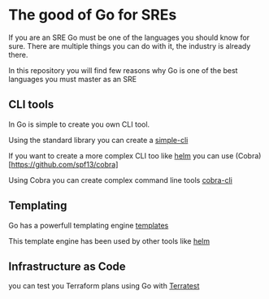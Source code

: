# The good of Go for SREs

If you are an SRE Go must be one of the languages you should know for sure.
There are multiple things you can do with it, the industry is already there.

In this repository you will find few reasons why Go is one of the best languages you must master as an SRE

## CLI tools

In Go is simple to create you own CLI tool. 

Using the standard library you can create a [simple-cli](./simple-cli/main.go) 

If you want to create a more complex CLI too like [helm](https://github.com/helm/helm/blob/main/cmd/helm/root.go) you can use (Cobra)[https://github.com/spf13/cobra]

Using Cobra you can create complex command line tools [cobra-cli](./cobra-cli/main.go)

## Templating

Go has a powerfull templating engine [templates](./templates/main.go)

This template engine has been used by other tools like [helm](./helm/mychart/templates/configmap.yaml)

## Infrastructure as Code

you can test you Terraform plans using Go with [Terratest](./terratest/main.tf)